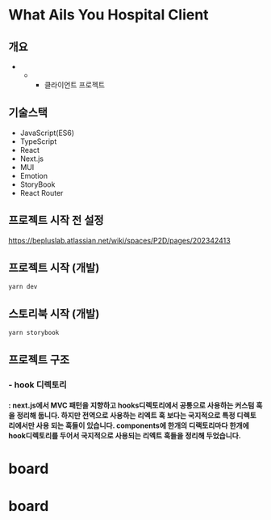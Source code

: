 # What Ails You Hospital Client

## 개요

- - - 클라이언트 프로젝트

## 기술스택

- JavaScript(ES6)
- TypeScript
- React
- Next.js
- MUI
- Emotion
- StoryBook
- React Router

## 프로젝트 시작 전 설정

https://bepluslab.atlassian.net/wiki/spaces/P2D/pages/202342413

## 프로젝트 시작 (개발)

```
yarn dev
```

## 스토리북 시작 (개발)

```
yarn storybook
```

## 프로젝트 구조

### - hook 디렉토리

#### : next.js에서 MVC 패턴을 지향하고 hooks디렉토리에서 공통으로 사용하는 커스텀 훅을 정리해 둡니다. 하지만 전역으로 사용하는 리엑트 훅 보다는 국지적으로 특정 디렉토리에서만 사용 되는 훅들이 있습니다. components에 한개의 디랙토리마다 한개에 hook디렉토리를 두어서 국지적으로 사용되는 리엑트 훅들을 정리해 두었습니다.
# board
# board
